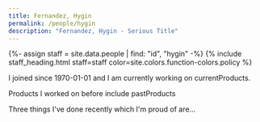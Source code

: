 ```yaml
---
title: Fernandez, Hygin
permalink: /people/hygin
description: "Fernandez, Hygin - Serious Title"
---
```


{%- assign staff = site.data.people | find: "id", "hygin" -%}
{% include staff_heading.html staff=staff color=site.colors.function-colors.policy %}

<p>I joined since 1970-01-01 and I am currently working on currentProducts.</p>

<p>Products I worked on before include pastProducts</p>

<p>Three things I've done recently which I'm proud of are...</p>


